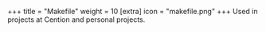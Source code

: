 +++
title = "Makefile"
weight = 10
[extra]
icon = "makefile.png"
+++
Used in projects at Cention and personal projects.
